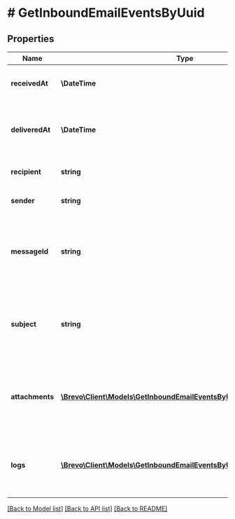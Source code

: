 # # GetInboundEmailEventsByUuid

## Properties

Name | Type | Description | Notes
------------ | ------------- | ------------- | -------------
**receivedAt** | **\DateTime** | Date when email was received on SMTP relay | [optional]
**deliveredAt** | **\DateTime** | Date when email was delivered successfully to client’s webhook | [optional]
**recipient** | **string** | Recipient’s email address | [optional]
**sender** | **string** | Sender’s email address | [optional]
**messageId** | **string** | Value of the Message-ID header. This will be present only after the processing is done. | [optional]
**subject** | **string** | Value of the Subject header. This will be present only after the processing is done. | [optional]
**attachments** | [**\Brevo\Client\Models\GetInboundEmailEventsByUuidAttachmentsInner[]**](GetInboundEmailEventsByUuidAttachmentsInner.md) | List of attachments of the email. This will be present only after the processing is done. | [optional]
**logs** | [**\Brevo\Client\Models\GetInboundEmailEventsByUuidLogsInner[]**](GetInboundEmailEventsByUuidLogsInner.md) | List of events/logs that describe the lifecycle of the email on SIB platform | [optional]

[[Back to Model list]](../../README.md#models) [[Back to API list]](../../README.md#endpoints) [[Back to README]](../../README.md)
